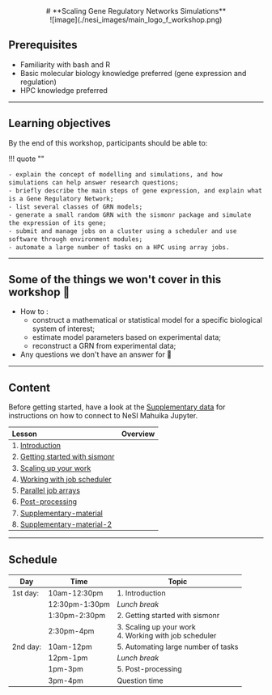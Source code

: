 <center>
# **Scaling Gene Regulatory Networks Simulations**
</center>

<center>
![image](./nesi_images/main_logo_f_workshop.png)
</center>

## Prerequisites

- Familiarity with bash and R
- Basic molecular biology knowledge preferred (gene expression and regulation)
- HPC knowledge preferred

- - -

## Learning objectives

By the end of this workshop, participants should be able to:

!!! quote ""

    - explain the concept of modelling and simulations, and how simulations can help answer research questions;
    - briefly describe the main steps of gene expression, and explain what is a Gene Regulatory Network;
    - list several classes of GRN models;
    - generate a small random GRN with the sismonr package and simulate the expression of its gene;
    - submit and manage jobs on a cluster using a scheduler and use software through environment modules;
    - automate a large number of tasks on a HPC using array jobs.

- - - 

## Some of the things we won't cover in this workshop 🙅

- How to : 
    - construct a mathematical or statistical model for a specific biological system of interest;
    - estimate model parameters based on experimental data;
    - reconstruct a GRN from experimental data;
- Any questions we don't have an answer for 🤦

- - -

## Content

Before getting started, have a look at the [Supplementary data](./07_supplementary.md) for instructions on how to connect to NeSI Mahuika Jupyter.

| **Lesson**                                         | **Overview** | 
|:---------------------------------------------------|:-------------|
|1. [Introduction](./01_introduction.md)| |
|2. [Getting started with sismonr](./02_getting_started_sismonr.md)||
|3. [Scaling up your work](./03_scaling_up.md)||
|4. [Working with job scheduler](./04_working_with_job_scheduler.md)||
|5. [Parallel job arrays](./05_parallel_job_arrays.md)||
|6. [Post-processing](./06_post_processing.md)||
|7. [Supplementary-material](./07_supplementary.md)||
|8. [Supplementary-material-2](./08_supplementary_2.md)||

- - -

## Schedule


| Day      | Time           | Topic                                                          |
|----------|----------------|----------------------------------------------------------------|
| 1st day: | 10am-12:30pm   | 1. Introduction                                                |
|          | 12:30pm-1:30pm | *Lunch break*                                                  |
|          | 1:30pm-2:30pm  | 2. Getting started with sismonr                                |
|          | 2:30pm-4pm     | 3. Scaling up your work<br>4. Working with job scheduler       |
| 2nd day: | 10am-12pm      | 5. Automating large number of tasks                            |
|          | 12pm-1pm       | *Lunch break*                                                  |
|          | 1pm-3pm        | 5. Post-processing                                             |
|          | 3pm-4pm        | Question time                                                  |

